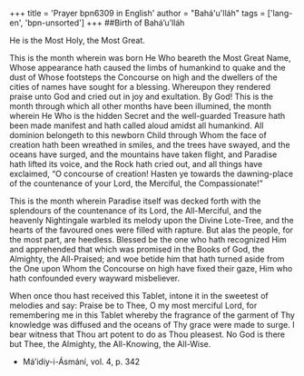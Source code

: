 +++
title = 'Prayer bpn6309 in English'
author = "Bahá'u'lláh"
tags = ['lang-en', 'bpn-unsorted']
+++
##Birth of Bahá’u’lláh

He is the Most Holy, the Most Great.

This is the month wherein was born He Who beareth the Most Great Name, Whose appearance hath caused the limbs of humankind to quake and the dust of Whose footsteps the Concourse on high and the dwellers of the cities of names have sought for a blessing. Whereupon they rendered praise unto God and cried out in joy and exultation. By God! This is the month through which all other months have been illumined, the month wherein He Who is the hidden Secret and the well-guarded Treasure hath been made manifest and hath called aloud amidst all humankind. All dominion belongeth to this newborn Child through Whom the face of creation hath been wreathed in smiles, and the trees have swayed, and the oceans have surged, and the mountains have taken flight, and Paradise hath lifted its voice, and the Rock hath cried out, and all things have exclaimed, “O concourse of creation! Hasten ye towards the dawning-place of the countenance of your Lord, the Merciful, the Compassionate!”

This is the month wherein Paradise itself was decked forth with the splendours of the countenance of its Lord, the All-Merciful, and the heavenly Nightingale warbled its melody upon the Divine Lote-Tree, and the hearts of the favoured ones were filled with rapture. But alas the people, for the most part, are heedless. Blessed be the one who hath recognized Him and apprehended that which was promised in the Books of God, the Almighty, the All-Praised; and woe betide him that hath turned aside from the One upon Whom the Concourse on high have fixed their gaze, Him who hath confounded every wayward misbeliever.

When once thou hast received this Tablet, intone it in the sweetest of melodies and say: Praise be to Thee, O my most merciful Lord, for remembering me in this Tablet whereby the fragrance of the garment of Thy knowledge was diffused and the oceans of Thy grace were made to surge. I bear witness that Thou art potent to do as Thou pleasest. No God is there but Thee, the Almighty, the All-Knowing, the All-Wise.

* Má’idiy-i-Ásmání, vol. 4, p. 342
